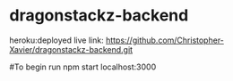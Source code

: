 # dragonstackz-backend
heroku:deployed
live link: https://github.com/Christopher-Xavier/dragonstackz-backend.git

#To begin run npm start localhost:3000

